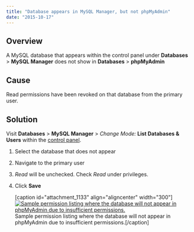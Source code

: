 ```yaml
---
title: "Database appears in MySQL Manager, but not phpMyAdmin"
date: "2015-10-17"
---
```


## Overview

A MySQL database that appears within the control panel under **Databases** > **MySQL Manager** does not show in **Databases** > **phpMyAdmin**

## Cause

Read permissions have been revoked on that database from the primary user.

## Solution

Visit **Databases** > **MySQL Manager** > _Change Mode:_ **List Databases & Users** within the [control panel](https://kb.apnscp.com/control-panel/logging-into-the-control-panel/).

1. Select the database that does not appear
2. Navigate to the primary user
3. _Read_ will be unchecked. Check _Read_ under privileges.
4. Click ****Save****
    
    \[caption id="attachment\_1133" align="aligncenter" width="300"\][![Sample permission listing where the database will not appear in phpMyAdmin due to insufficient permissions.](https://kb.apnscp.com/wp-content/uploads/2015/10/database-missing-300x102.png)](https://kb.apnscp.com/wp-content/uploads/2015/10/database-missing.png) Sample permission listing where the database will not appear in phpMyAdmin due to insufficient permissions.\[/caption\]
